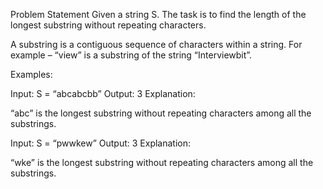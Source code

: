 Problem Statement
Given a string S. The task is to find the length of the longest substring without repeating characters.

A substring is a contiguous sequence of characters within a string. For example – “view” is a substring of the string “Interviewbit”.

Examples:

Input: S = “abcabcbb”
Output: 3
Explanation:

“abc” is the longest substring without repeating characters among all the substrings.

Input:  S = “pwwkew”
Output: 3
Explanation:

“wke” is the longest substring without repeating characters among all the substrings.
